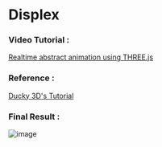 # Displex

### Video Tutorial : 
[Realtime abstract animation using THREE.js](...)

### Reference : 
[Ducky 3D's Tutorial](https://www.youtube.com/watch?v=M7VBa2orxCg&ab_channel=Ducky3D)

### Final Result :


![image](https://res.cloudinary.com/aryaross/image/upload/v1636475164/Portfolio/displex/experience.png)
